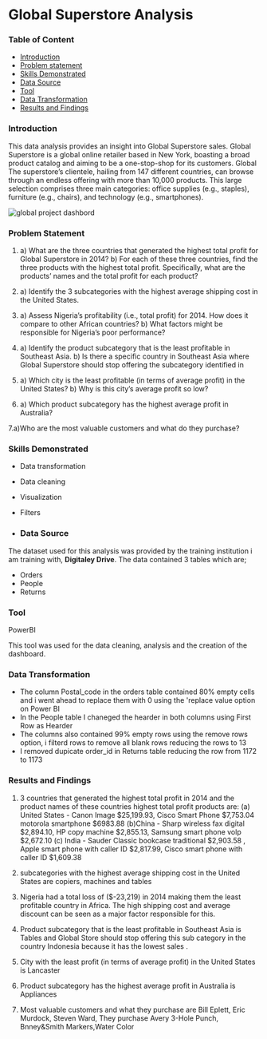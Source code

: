 # Global Superstore Analysis

### Table of Content
- [Introduction](#introduction)
- [Problem statement](#problem-statement)
- [Skills Demonstrated](#skills-dmonstrated)
- [Data Source](#data-source)
- [Tool](#tool)
- [Data Transformation](#data-transformation)
- [Results and Findings](#Results-and-Findings)

### Introduction

This data analysis provides an insight into Global Superstore sales.  Global Superstore is a global online retailer based in New York, boasting a broad product catalog and aiming to be a one-stop-shop for its customers. Global The superstore’s clientele, hailing from 147
different countries, can browse through an endless offering with more than 10,000 products. This large selection comprises three main categories: office supplies (e.g., staples), furniture (e.g., chairs), and
technology (e.g., smartphones).

![global project dashbord](https://github.com/user-attachments/assets/519f2108-873d-4ba2-98e7-f426c6be89f8)


### Problem Statement
1. a) What are the three countries that generated the highest total profit for Global Superstore in 2014?
b) For each of these three countries, find the three products with the highest total profit. Specifically,
what are the products’ names and the total profit for each product?

2. a) Identify the 3 subcategories with the highest average shipping cost in the United States.
   
3. a) Assess Nigeria’s profitability (i.e., total profit) for 2014. How does it compare to other African
countries?
b) What factors might be responsible for Nigeria’s poor performance?
 
 4. a) Identify the product subcategory that is the least profitable in Southeast Asia.
b) Is there a specific country in Southeast Asia where Global Superstore should stop offering the
subcategory identified in 

5. a) Which city is the least profitable (in terms of average profit) in the United States?
    b) Why is this city’s average profit so low?

7. a) Which product subcategory has the highest average profit in Australia?

7.a)Who are the most valuable customers and what do they purchase?
   
### Skills Demonstrated

- Data transformation
- Data cleaning
- Visualization
- Filters
  
- ### Data Source

The dataset used for this analysis was provided by the training institution i am training with, **Digitaley Drive**. 
The data contained 3 tables which are;
- Orders
- People
- Returns

### Tool

PowerBI 

This tool was used for the data cleaning, analysis and the creation of the dashboard.

### Data Transformation
 - The column Postal_code in the orders table contained 80% empty cells and i went ahead to replace them with 0 using the 'replace value option on Power BI
 - In the People table I chaneged the hearder in both columns using First Row as Hearder
 - The columns also contained 99% empty rows using the remove rows option, i filterd rows to remove all  blank rows reducing the rows to 13
 - I removed dupicate order_id in Returns table reducing the row from 1172 to 1173


### Results and Findings
1. 3 countries that generated the highest total profit  in 2014 and the product names of these countries highest total profit products are:
 (a) United States - Canon Image       $25,199.93,  Cisco Smart Phone $7,753.04  motorola smartphone $6983.88
 (b)China - Sharp wireless fax digital $2,894.10, HP copy machine $2,855.13, Samsung smart phone volp $2,672.10
 (c) India - Sauder Classic bookcase traditional $2,903.58 , Apple smart phone with caller ID $2,817.99, Cisco smart phone with caller ID $1,609.38

2. subcategories with the highest average shipping cost in the United States are copiers, machines and tables

3. Nigeria had a total loss of ($-23,219) in 2014 making them the least profitable country in Africa. The high shipping cost and average discount can be seen as  a major factor responsible for  this.

4. Product subcategory that is the least profitable in Southeast Asia is Tables and Global Store should stop offering this sub category in the country Indonesia because it has the lowest sales .

5. City with  the least profit (in terms of average profit) in the United States  is Lancaster 

6. Product subcategory has the highest average profit in Australia is Appliances

7. Most valuable customers and what they purchase are Bill Eplett, Eric Murdock,  Steven  Ward,
They purchase Avery 3-Hole Punch, Bnney&Smith Markers,Water Color
